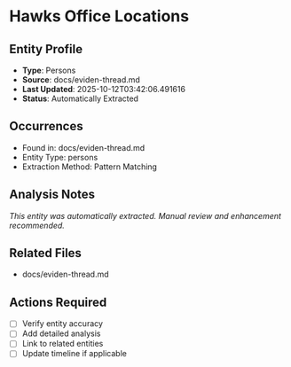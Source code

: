 # Hawks Office Locations

## Entity Profile
- **Type**: Persons
- **Source**: docs/eviden-thread.md
- **Last Updated**: 2025-10-12T03:42:06.491616
- **Status**: Automatically Extracted

## Occurrences
- Found in: docs/eviden-thread.md
- Entity Type: persons
- Extraction Method: Pattern Matching

## Analysis Notes
*This entity was automatically extracted. Manual review and enhancement recommended.*

## Related Files
- docs/eviden-thread.md

## Actions Required
- [ ] Verify entity accuracy
- [ ] Add detailed analysis
- [ ] Link to related entities
- [ ] Update timeline if applicable
